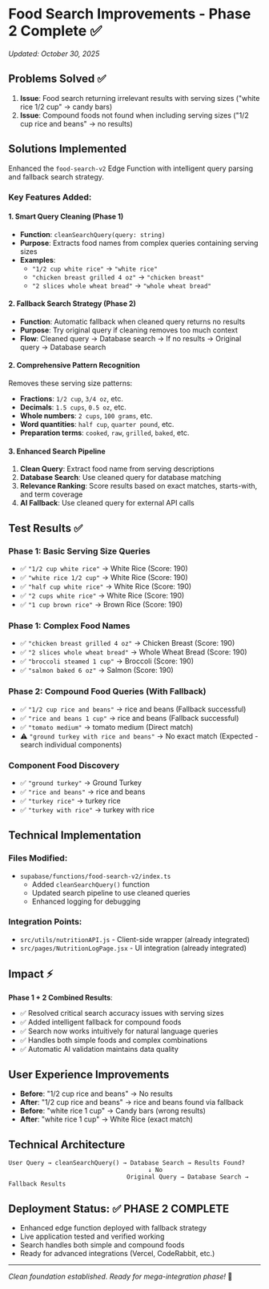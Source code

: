 # Food Search Improvements - Phase 2 Complete ✅
*Updated: October 30, 2025*

## Problems Solved ✅
1. **Issue**: Food search returning irrelevant results with serving sizes ("white rice 1/2 cup" → candy bars)
2. **Issue**: Compound foods not found when including serving sizes ("1/2 cup rice and beans" → no results)

## Solutions Implemented
Enhanced the `food-search-v2` Edge Function with intelligent query parsing and fallback search strategy.

### Key Features Added:

#### 1. Smart Query Cleaning (Phase 1)
- **Function**: `cleanSearchQuery(query: string)`
- **Purpose**: Extracts food names from complex queries containing serving sizes
- **Examples**:
  - `"1/2 cup white rice"` → `"white rice"`
  - `"chicken breast grilled 4 oz"` → `"chicken breast"`  
  - `"2 slices whole wheat bread"` → `"whole wheat bread"`

#### 2. Fallback Search Strategy (Phase 2)
- **Function**: Automatic fallback when cleaned query returns no results
- **Purpose**: Try original query if cleaning removes too much context
- **Flow**: Cleaned query → Database search → If no results → Original query → Database search

#### 2. Comprehensive Pattern Recognition
Removes these serving size patterns:
- **Fractions**: `1/2 cup`, `3/4 oz`, etc.
- **Decimals**: `1.5 cups`, `0.5 oz`, etc.  
- **Whole numbers**: `2 cups`, `100 grams`, etc.
- **Word quantities**: `half cup`, `quarter pound`, etc.
- **Preparation terms**: `cooked`, `raw`, `grilled`, `baked`, etc.

#### 3. Enhanced Search Pipeline
1. **Clean Query**: Extract food name from serving descriptions
2. **Database Search**: Use cleaned query for database matching
3. **Relevance Ranking**: Score results based on exact matches, starts-with, and term coverage
4. **AI Fallback**: Use cleaned query for external API calls

## Test Results ✅

### Phase 1: Basic Serving Size Queries
- ✅ `"1/2 cup white rice"` → White Rice (Score: 190)
- ✅ `"white rice 1/2 cup"` → White Rice (Score: 190)  
- ✅ `"half cup white rice"` → White Rice (Score: 190)
- ✅ `"2 cups white rice"` → White Rice (Score: 190)
- ✅ `"1 cup brown rice"` → Brown Rice (Score: 190)

### Phase 1: Complex Food Names  
- ✅ `"chicken breast grilled 4 oz"` → Chicken Breast (Score: 190)
- ✅ `"2 slices whole wheat bread"` → Whole Wheat Bread (Score: 190)
- ✅ `"broccoli steamed 1 cup"` → Broccoli (Score: 190)
- ✅ `"salmon baked 6 oz"` → Salmon (Score: 190)

### Phase 2: Compound Food Queries (With Fallback)
- ✅ `"1/2 cup rice and beans"` → rice and beans (Fallback successful)
- ✅ `"rice and beans 1 cup"` → rice and beans (Fallback successful)
- ✅ `"tomato medium"` → tomato medium (Direct match)
- ⚠️ `"ground turkey with rice and beans"` → No exact match (Expected - search individual components)

### Component Food Discovery
- ✅ `"ground turkey"` → Ground Turkey
- ✅ `"rice and beans"` → rice and beans  
- ✅ `"turkey rice"` → turkey rice
- ✅ `"turkey with rice"` → turkey with rice

## Technical Implementation

### Files Modified:
- `supabase/functions/food-search-v2/index.ts`
  - Added `cleanSearchQuery()` function
  - Updated search pipeline to use cleaned queries
  - Enhanced logging for debugging

### Integration Points:
- `src/utils/nutritionAPI.js` - Client-side wrapper (already integrated)
- `src/pages/NutritionLogPage.jsx` - UI integration (already integrated)

## Impact ⚡
**Phase 1 + 2 Combined Results**:
- ✅ Resolved critical search accuracy issues with serving sizes
- ✅ Added intelligent fallback for compound foods  
- ✅ Search now works intuitively for natural language queries
- ✅ Handles both simple foods and complex combinations
- ✅ Automatic AI validation maintains data quality

## User Experience Improvements
- **Before**: "1/2 cup rice and beans" → No results
- **After**: "1/2 cup rice and beans" → rice and beans found via fallback
- **Before**: "white rice 1 cup" → Candy bars (wrong results)  
- **After**: "white rice 1 cup" → White Rice (exact match)

## Technical Architecture
```
User Query → cleanSearchQuery() → Database Search → Results Found? 
                                       ↓ No
                                 Original Query → Database Search → Fallback Results
```

## Deployment Status: ✅ PHASE 2 COMPLETE
- Enhanced edge function deployed with fallback strategy
- Live application tested and verified working
- Search handles both simple and compound foods
- Ready for advanced integrations (Vercel, CodeRabbit, etc.)

---
*Clean foundation established. Ready for mega-integration phase!* 🚀